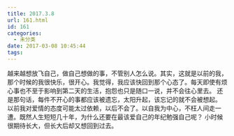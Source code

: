 ```yaml
---
title: 2017.3.8
url: 161.html
id: 161
categories:
  - 未分类
date: 2017-03-08 10:45:44
tags:
---
```


越来越想放飞自己，做自己想做的事，不管别人怎么说。其实，这就是以前的我，那个时候的我很快乐，很开心。我觉得，我应该快回到那个心态了。每天即使有烦心事也不至于影响到第二天的生活，抱怨也只是随口一说，并不会往心里去。 还是那句话，每件不开心的事都应该被遗忘，太阳升起，该忘记的就不会被想起。 以前我对爱情的态度可能太过依赖，以后不会了。以自我为中心，不枉人间走一遭。既然人生短短几十年，为什么还要在最该爱自己的年纪勉强自己呢？ 小时候很期待长大，但长大后却又想回到过去。